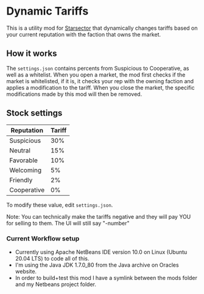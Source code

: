 # Dynamic Tariffs
This is a utility mod for [Starsector](https://fractalsoftworks.com/) that dynamically changes tariffs based on your current reputation with the faction that owns the market.

## How it works
The `settings.json` contains percents from Suspicious to Cooperative, as well as a whitelist.
When you open a market, the mod first checks if the market is whitelisted, if it is, it checks your rep with the owning faction and applies a modification to the tariff.
When you close the market, the specific modifications made by this mod will then be removed.

## Stock settings
Reputation | Tariff
---------|----------
Suspicious | 30%
Neutral | 15%
Favorable | 10%
Welcoming | 5%
Friendly | 2%
Cooperative | 0%

To modify these value, edit `settings.json`.

Note: You can technically make the tariffs negative and they will pay YOU for selling to them. The UI will still say "-number"

### Current Workflow setup
* Currently using Apache NetBeans IDE version 10.0 on Linux (Ubuntu 20.04 LTS) to code all of this.
* I'm using the Java JDK 1.7.0_80 from the Java archive on Oracles website.
* In order to build+test this mod I have a symlink between the mods folder and my Netbeans project folder.